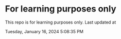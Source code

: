 # For learning purposes only
This repo is for learning purposes only.
Last updated at

Tuesday, January 16, 2024 5:08:35 PM

